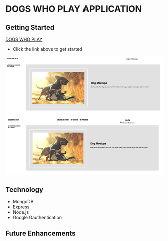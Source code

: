 # DOGS WHO PLAY APPLICATION

## Getting Started
[DOGS WHO PLAY](https://pages.git.generalassemb.ly/msalamanca/Snake-Game/)
- Click the link above to get started

![](/public/images/login.png)
![](/public/images/logout.png)

## Technology
- MongoDB
- Express
- Node.js
- Google Oauthentication

## Future Enhancements

